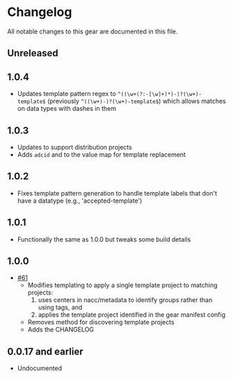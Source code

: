 # Changelog

All notable changes to this gear are documented in this file.

## Unreleased

## 1.0.4

* Updates template pattern regex to `^((\w+(?:-[\w]+)*)-)?(\w+)-template$` (previously `^((\w+)-)?(\w+)-template$`) which allows matches on data types with dashes in them

## 1.0.3

* Updates to support distribution projects
* Adds `adcid` and to the value map for template replacement

## 1.0.2

* Fixes template pattern generation to handle template labels that don't have a
  datatype (e.g., 'accepted-template')

## 1.0.1

* Functionally the same as 1.0.0 but tweaks some build details

## 1.0.0

* [#61](https://github.com/naccdata/flywheel-gear-extensions/pull/61) 
  * Modifies templating to apply a single template project to matching projects:
    1. uses centers in nacc/metadata to identify groups rather than using tags, and
    2. applies the template project identified in the gear manifest config
  * Removes method for discovering template projects
  * Adds the CHANGELOG

## 0.0.17 and earlier

* Undocumented
